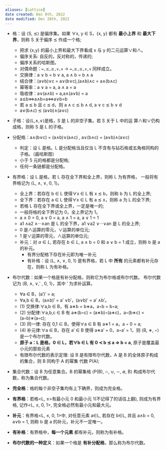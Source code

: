 ```yaml
---
aliases: [Lattice]
date created: Dec 8th, 2022
date modified: Dec 28th, 2022
---
```

- 格：设 ⟨S, ⪯⟩ 是偏序集。如果 ∀x, y ∈ S，{x, y} 都有 **最小上界** 和 **最大下界**，则称 S 关于偏序 ⪯ 作成一个格;
	- 把求 {x,y} 的最小上界和最大下界看成 x 与 y 的二元运算∨和∧。
	- 偏序关系: 自反的，反对称的，传递的;
	- 偏序关系的哈斯图。
	- 对偶命题：`=,⪯,⪰,∨,∧` -> `=,⪰,⪯,∧,∨` 同样成立。
	- 交换律：a ∨ b = b ∨ a, a ∧ b = b ∧ a
	- 结合律：(a∨b)∨c = a∨(b∨c),(a∧b)∧c = a∧(b∧c)
	- 幂等率：a ∨ a = a, a ∧ a = a
	- 吸收律：a∨(a∧b) = a,a∧(a∨b) = a
	- a⪯b⇔a∧b=a⇔a∨b=b
	- 若 a ⪯ b 且 c ⪯ d，则 a ∧ c ⪯ b ∧ d, a ∨ c ⪯ b ∨ d
	- a∨(b∧c) ⪯ (a∨b)∧(a∨c)
- 子格：设⟨L,∧,∨⟩是格，S 是 L 的非空子集。若 S 关于 L 中的运 算∧和∨仍构成格，则称 S 是 L 的子格。
- 分配格：a∧(b∨c) = (a∧b)∨(a∧c) , a∨(b∧c) = (a∨b)∧(a∨c)
	- 判定：设 L 是格。L 是分配格当且仅当 L 不含有与钻石格或五角格同构的子格。（画哈斯图）
	- 小于 5 元的格都是分配格;
	- 任何一条链都是分配格。
- 有界格：设 L 是格，若 L 存在全下界和全上界，则称 L 为有界格， 一般将有界格记为 ⟨L, ∧, ∨, 0, 1⟩。
	- 全上界：若存在 b ∈ L 使得∀x ∈ L 有 x ⪯ b，则称 b 为 L 的全上界;
	- 全下界：若存在 a ∈ L 使得∀x ∈ L 有 a ⪯ x，则称 a 为 L 的全下界;
	- 若格 L 存在全下界或全上界，一定是唯一的;
	- 一般将格的全下界记为 0，全上界记为 1。
	- a ∧ 0 = 0, a ∨ 0 = a, a ∧ 1 = a, a ∨ 1 = 1
	- a1 ∧a2 ∧···∧an 是 L 的全下界，a1 ∨a2 ∨···∨an 是 L 的全上界;
	- 0 是∧运算的零元，∨运算的单位元;
	- 1 是∨运算的零元，∧运算的单位元;
	- 补元：对 $a \in L$, 若存在 $b \in L$, a ∧ b = 0 和 a ∨ b = 1 成立，则称 b 是 a 的补元。
		- 有界分配格下存在补元即为唯一补元
		- 有补格：设 ⟨L, ∧, ∨, 0, 1⟩ 是有界格，若 L 中 **所有** 的元素都有补元存在，则称 L 为有补格。

- 布尔代数：如果一个格是有补分配格，则称它为布尔格或布尔代数。 布尔代数记为 ⟨B, ∧, ∨,′ , 0, 1⟩，其中 ′ 为求补运算。
	- ∀a ∈ B，(a′)′ = a;
	- ∀a,b ∈ B，(a∧b)′ = a′ ∨b′，(a∨b)′ = a′ ∧b′。
	- (1) 交换律:∀a,b ∈ B，有 a∗b = b∗a，a◦b = b◦a; 
	- (2) 分配律:∀a,b,c ∈ B 有 a∗(b◦c) = (a∗b)◦(a∗c)，a◦(b∗c) = (a◦b)∗(a◦c);  
	- (3) 同一律: 存在 0,1 ∈ B，使得∀a ∈ B 有 a∗1 = a，a ◦ 0 = a;  
	- (4) 补元律:∀a ∈ B，存在 a′ ∈ B 使得 a∗a′ = 0，a◦a′ = 1，则 ⟨B, ∗, ◦⟩ 是一个布尔代数。
	- **原子 a：L 是格，0 ∈ L，若∀b ∈ L 有 0 ≺ b ⪯ a ⇒ b = a**, 原子是覆盖最小元的那些元素
	- 有限布尔代数的表示定理: 设 B 是有限布尔代数，A 是 B 的全体原子构成的集合，则 B 同构于 A 的幂集 代数 P(A);
- 集合代数：设 B 为任意集合。B 的幂集格 ⟨P(B), ∩, ∪, ∼, ∅, B⟩ 构成布尔代数，称为集合代数。

- **完全格**：格的每个非空子集均有上下确界，则成为完全格。
- **有界格**：若格<L, ≤>有最小元 0 和最小元 1(不记得了的话往上翻), 则成为有界格, 记作<L, ≤, 0, 1>, 完全格必然有最小元和最大元。
- **补元**：有界格<L, ≤, 0, 1>中, 对任意元素 a∈L, 若存在 b∈L, 并且 a∧b = 0, a∨b = 1, 则称 b 是 a 的补元，补元不一定唯一。
- **有补格**：有界格中，**每一个元素** 都有补元，则称为有补格。
- **布尔代数的一种定义**：如果一个格是 **有补分配格**，那么称为布尔代数。
